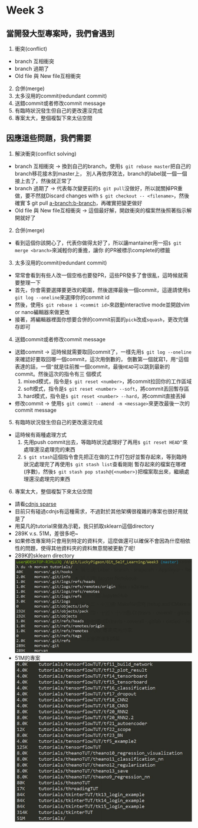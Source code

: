 # Week 3
## 當開發大型專案時，我們會遇到
1) 衝突(conflict)
  * branch 互相衝突
  * branch 過期了
  * Old file 與 New file互相衝突
2) 合併(merge)
3) 太多沒用的commit(redundant commit)
4) 送錯commit或者修改commit message
5) 有臨時狀況發生但自己的更改還沒完成
6) 專案太大，整個複製下來太佔空間

## 因應這些問題，我們需要
1) 解決衝突(conflict solving)
  * branch 互相衝突 -> 換到自己的branch，使用`$ git rebase master`把自己的branch移花接木到master上，
  別人再依序效法，branch的label就一個一個接上去了，然後就正常了
  * branch 過期了 -> 代表每次變更前的`$ git pull`沒做好，所以就關掉PR重做，要不然就Discard changes with
  `$ git checkout -- <filename>`，然後確實`$ git pull <remote> <a-branch:b-branch>，再確實把變更做好
  * Old file 與 New file互相衝突 -> 這個最好解，開啟衝突的檔案然後照著指示解開就好了
2) 合併(merge)
  * 看到這個你該開心了，代表你做得太好了，所以讓mantainer用一招`$ git merge <branch>`來減輕你的重擔，讓你
  的PR被標示complete的標籤
3) 太多沒用的commit(redundant commit)
  * 常常會看到有些人改一個空格也要發PR，這些PR發多了會很亂，這時候就需要整理一下
  * 首先，你會需要選擇要更改的範圍，然後選擇最後一個commit，這邊請使用`$ git log --oneline`來選擇你的commit id
  * 然後，使用`$ git rebase i <commit id>`來啟動interactive mode並開啟vim or nano編輯器來做更改
  * 接著，將編輯器裡面你想要合併的commit前面的`pick`改成`squash`，更改完儲存即可
4) 送錯commit或者修改commit message
  * 送錯commit -> 這時候就需要取回commit了，一樣先用`$ git log --oneline`來確認好要取回哪一個commit，這次用倒數的，
  倒數第一個就寫1，用`^`這個表達的話，一個`^`就是往前推一個commit，最後`HEAD`可以跳到最新的commit。然後這次的指令有三
  個模式
    1) mixed模式，指令是`$ git reset <number>`，將commit拉回你的工作區域
    2) soft模式，指令是`$ git reset <number> --soft`，將commit丟回暫存區
    3) hard模式，指令是`$ git reset <number> --hard`，將commit直接丟掉
  * 修改commit -> 使用`$ git commit --amend -m <message>`來更改最後一次的commit message
5) 有臨時狀況發生但自己的更改還沒完成
  * 這時候有兩種處理方式
    1) 先用push commit出去，等臨時狀況處理好了再用`$ git reset HEAD^`來處理還沒處理完的東西
    2) `$ git stash`這個指令會先把正在做的工作打包好並暫存起來，等到臨時狀況處理完了再使用`$ git stash list`查看剛剛
    暫存起來的檔案在哪裡(序數)，然後`$ git stash pop stash@{<number>}`把檔案取出來，繼續處理還沒處理完的東西
6) 專案太大，整個複製下來太佔空間
  * 請看[cdnjs sparse](https://github.com/cdnjs/cdnjs/blob/master/documents/sparseCheckout.md)
  * 目前只有碰過cdnjs有這種需求，不過對於其他架構很複雜的專案也很好用就是了
  * 用莫凡的tutorial來做為示範，我只抓取sklearn這個directory
  * 289K v.s. 51M，差很多吧~
  * 如果修改專案時只會用到特定的資料夾，這麼做還可以確保不會因為什麼相依性的問題，使得其他資料夾的資料無意間被更動了呢!
  * 289K的sklearn directory
  ![](../image/morvan.jpg)
  * 51M的專案
  ![](../image/tutorial.jpg)
